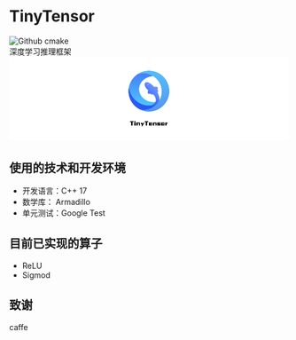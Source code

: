 <!--
 * @Author: lihaobo
 * @Date: 2023-03-02 10:12:49
 * @LastEditors: lihaobo
 * @LastEditTime: 2023-03-10 13:13:34
 * @Description: 请填写简介
-->
# TinyTensor
![Github cmake](https://img.shields.io/badge/cmake-3.16%2B-green)  
深度学习推理框架  
![TinyTensor](./img/TinyTensor.png)

## 使用的技术和开发环境
* 开发语言：C++ 17
* 数学库：  Armadillo
* 单元测试：Google Test
## 目前已实现的算子
- ReLU
- Sigmod
## 致谢
caffe